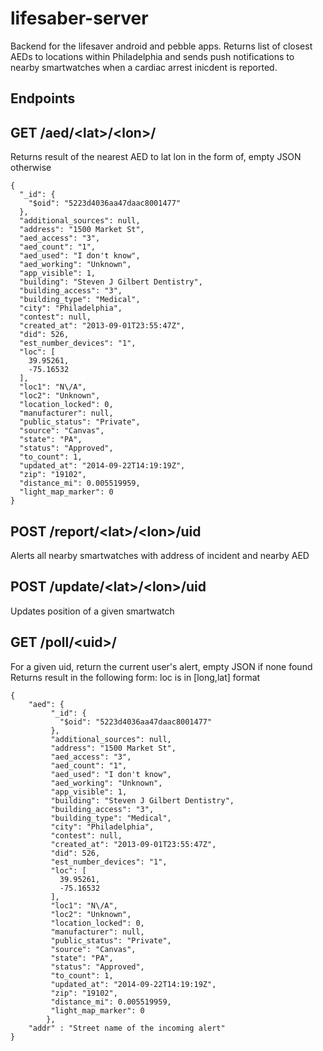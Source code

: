 # lifesaber-server

Backend for the lifesaver android and pebble apps. Returns list of closest AEDs to locations within Philadelphia and
sends push notifications to nearby smartwatches when a cardiac arrest inicdent is reported.

Endpoints
---

## GET /aed/&lt;lat&gt;/&lt;lon&gt;/
Returns result of the nearest AED to lat lon in the form of, empty JSON otherwise
```
{
  "_id": {
    "$oid": "5223d4036aa47daac8001477"
  },
  "additional_sources": null,
  "address": "1500 Market St",
  "aed_access": "3",
  "aed_count": "1",
  "aed_used": "I don't know",
  "aed_working": "Unknown",
  "app_visible": 1,
  "building": "Steven J Gilbert Dentistry",
  "building_access": "3",
  "building_type": "Medical",
  "city": "Philadelphia",
  "contest": null,
  "created_at": "2013-09-01T23:55:47Z",
  "did": 526,
  "est_number_devices": "1",
  "loc": [
    39.95261,
    -75.16532
  ],
  "loc1": "N\/A",
  "loc2": "Unknown",
  "location_locked": 0,
  "manufacturer": null,
  "public_status": "Private",
  "source": "Canvas",
  "state": "PA",
  "status": "Approved",
  "to_count": 1,
  "updated_at": "2014-09-22T14:19:19Z",
  "zip": "19102",
  "distance_mi": 0.005519959,
  "light_map_marker": 0
}
```

## POST /report/&lt;lat&gt;/&lt;lon&gt;/uid
Alerts all nearby smartwatches with address of incident and nearby AED

## POST /update/&lt;lat&gt;/&lt;lon&gt;/uid
Updates position of a given smartwatch

## GET /poll/&lt;uid&gt;/
For a given uid, return the current user's alert, empty JSON if none found
Returns result in the following form:
loc is in [long,lat] format
```
{
    "aed": {
         "_id": {
           "$oid": "5223d4036aa47daac8001477"
         },
         "additional_sources": null,
         "address": "1500 Market St",
         "aed_access": "3",
         "aed_count": "1",
         "aed_used": "I don't know",
         "aed_working": "Unknown",
         "app_visible": 1,
         "building": "Steven J Gilbert Dentistry",
         "building_access": "3",
         "building_type": "Medical",
         "city": "Philadelphia",
         "contest": null,
         "created_at": "2013-09-01T23:55:47Z",
         "did": 526,
         "est_number_devices": "1",
         "loc": [
           39.95261,
           -75.16532
         ],
         "loc1": "N\/A",
         "loc2": "Unknown",
         "location_locked": 0,
         "manufacturer": null,
         "public_status": "Private",
         "source": "Canvas",
         "state": "PA",
         "status": "Approved",
         "to_count": 1,
         "updated_at": "2014-09-22T14:19:19Z",
         "zip": "19102",
         "distance_mi": 0.005519959,
         "light_map_marker": 0
        },
    "addr" : "Street name of the incoming alert"
}
```
